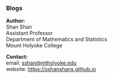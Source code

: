 ### Blogs

**Author:** <br>
Shan Shan <br>
Assistant Professor <br>
Department of Mathematics and Statistics <br>
Mount Holyoke College <br>

**Contact:** <br>
email: sshan@mtholyoke.edu <br>
website: https://sshanshans.github.io

